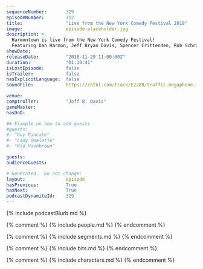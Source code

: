 ```yaml
---
sequenceNumber:       329
episodeNumber:        312
title:                "Live from the New York Comedy Festival 2018"
image:                episode-placeholder.jpg
description: >
  Harmontown is live from the New York Comedy Festival!
  Featuring Dan Harmon, Jeff Bryan Davis, Spencer Crittenden, Rob Schrab and Steve Levy.
showDate:             
releaseDate:          "2018-11-29 11:00:00Z"
duration:             "01:30:41"
isLostEpisode:        false
isTrailer:            false
hasExplicitLanguage:  false
soundFile:            https://chtbl.com/track/E2288/traffic.megaphone.fm/STA2995642060.mp3?updated=1596578696

venue:                
comptroller:          "Jeff B. Davis"
gameMaster:           
hasDnD:               

## Example on how to add guests
#guests:
#- "Guy Pancake"
#- "Lady Omelette"
#- "Kid Hashbrown"

guests:
audienceGuests:

# Generated.  Do not change:
layout:               episode
hasPrevious:          True
hasNext:              True
podcastDynamiteId:    329
---
```


{% include podcastBlurb.md %}

{% comment %}
{% include people.md %}
{% endcomment %}

{% comment %}
{% include segments.md %}
{% endcomment %}

{% comment %}
{% include bits.md %}
{% endcomment %}

{% comment %}
{% include characters.md %}
{% endcomment %}

